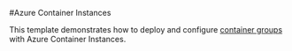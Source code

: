 #Azure Container Instances 

This template demonstrates how to deploy and configure [container groups](https://docs.microsoft.com/en-us/azure/container-instances/container-instances-multi-container-group) with Azure Container Instances. 
